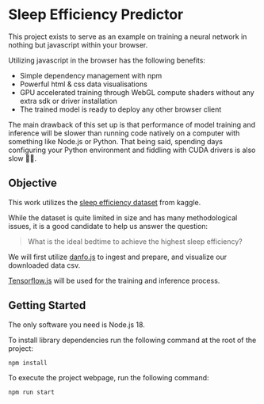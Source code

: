 # Sleep Efficiency Predictor

This project exists to serve as an example on training a neural network in nothing but javascript within your browser.

Utilizing javascript in the browser has the following benefits:
- Simple dependency management with npm
- Powerful html & css data visualisations
- GPU accelerated training through WebGL compute shaders without any extra sdk or driver installation 
- The trained model is ready to deploy any other browser client

The main drawback of this set up is that performance of model training and inference will be slower than 
running code natively on a computer with something like Node.js or Python.
That being said, spending days configuring your Python environment and fiddling with CUDA drivers is also slow 😶‍🌫️.

## Objective

This work utilizes the [sleep efficiency dataset](https://www.kaggle.com/datasets/equilibriumm/sleep-efficiency) from kaggle.

While the dataset is quite limited in size and has many methodological issues, it is a good candidate to help us answer the question:
> What is the ideal bedtime to achieve the highest sleep efficiency?

We will first utilize [danfo.js](https://danfo.jsdata.org/) to ingest and prepare, and visualize our downloaded data csv.

[Tensorflow.js](https://www.tensorflow.org/js) will be used for the training and inference process.

## Getting Started
The only software you need is Node.js 18.

To install library dependencies run the following command at the root of the project:

`npm install`

To execute the project webpage, run the following command:

`npm run start`